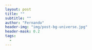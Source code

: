```yaml
---
layout: post
title: ""
subtitle: ""
author: "Fernando"
header-img: "img/post-bg-universe.jpg"
header-mask: 0.2
tags:
  - 
---
```


